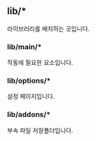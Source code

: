 ## lib/*
라이브러리를 배치하는 곳입니다.

### lib/main/*
작동에 필요한 요소입니다.

### lib/options/*
설정 페이지입니다.

### lib/addons/*
부속 파일 저장폴더입니다.
